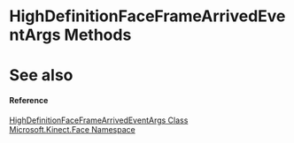 HighDefinitionFaceFrameArrivedEventArgs Methods  
===============================================  

<span id="ID4EI"></span>

See also  
========  

<span id="ID4EK"></span>
#### Reference  

[HighDefinitionFaceFrameArrivedEventArgs Class](../HighDefinitionFaceFrameArr.md)  
 [Microsoft.Kinect.Face Namespace](../../Kinect.Face.md)  



<!--Please do not edit the data in the comment block below.-->
<!--
TOCTitle : HighDefinitionFaceFrameArrivedEventArgs Methods
RLTitle : HighDefinitionFaceFrameArrivedEventArgs Methods
KeywordK : HighDefinitionFaceFrameArrivedEventArgs class, methods
KeywordA : Methods.T:Microsoft.Kinect.Face.HighDefinitionFaceFrameArrivedEventArgs
AssetID : Methods.T:Microsoft.Kinect.Face.HighDefinitionFaceFrameArrivedEventArgs
Locale : en-us
CommunityContent : 1
TargetOS : Windows
TopicType : kbSyntax
DocSet : K4Wv2
ProjType : K4Wv2Proj
Technology : Kinect for Windows
Product : Kinect for Windows SDK v2
productversion : 20
-->

